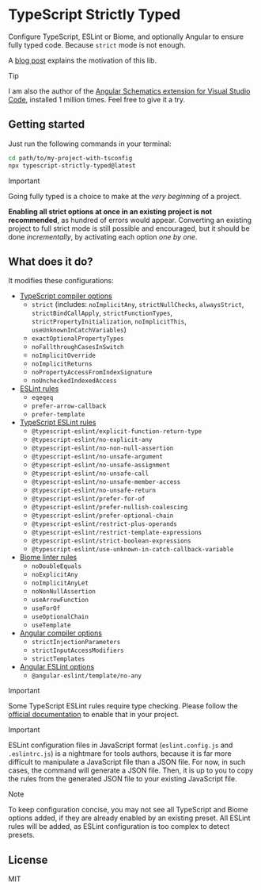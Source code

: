 # TypeScript Strictly Typed

Configure TypeScript, ESLint or Biome, and optionally Angular to ensure fully typed code. Because `strict` mode is not enough.

A [blog post](https://medium.com/@cyrilletuzi/typescript-strictly-typed-strict-mode-is-not-enough-40df698e2deb?source=friends_link&sk=00f968af095e7615f7220314df280a1b) explains the motivation of this lib.

> [!TIP]
> I am also the author of the [Angular Schematics extension for Visual Studio Code](https://marketplace.visualstudio.com/items?itemName=cyrilletuzi.angular-schematics), installed 1 million times. Feel free to give it a try.

## Getting started

Just run the following commands in your terminal:

```bash
cd path/to/my-project-with-tsconfig
npx typescript-strictly-typed@latest
```

> [!IMPORTANT]
> Going fully typed is a choice to make at the *very beginning* of a project.
>
> **Enabling all strict options at once in an existing project is not recommended**, as hundred of errors would appear. Converting an existing project to full strict mode is still possible and encouraged, but it should be done *incrementally*, by activating each option *one by one*.

## What does it do?

It modifies these configurations:

- [TypeScript compiler options](https://www.typescriptlang.org/tsconfig)
  - `strict` (includes: `noImplicitAny`, `strictNullChecks`, `alwaysStrict`, `strictBindCallApply`, `strictFunctionTypes`, `strictPropertyInitialization`, `noImplicitThis`, `useUnknownInCatchVariables`)
  - `exactOptionalPropertyTypes`
  - `noFallthroughCasesInSwitch`
  - `noImplicitOverride`
  - `noImplicitReturns`
  - `noPropertyAccessFromIndexSignature`
  - `noUncheckedIndexedAccess`
- [ESLint rules](https://eslint.org/docs/latest/rules/)
  - `eqeqeq`
  - `prefer-arrow-callback`
  - `prefer-template`
- [TypeScript ESLint rules](https://typescript-eslint.io/rules/)
  - `@typescript-eslint/explicit-function-return-type`
  - `@typescript-eslint/no-explicit-any`
  - `@typescript-eslint/no-non-null-assertion`
  - `@typescript-eslint/no-unsafe-argument`
  - `@typescript-eslint/no-unsafe-assignment`
  - `@typescript-eslint/no-unsafe-call`
  - `@typescript-eslint/no-unsafe-member-access`
  - `@typescript-eslint/no-unsafe-return`
  - `@typescript-eslint/prefer-for-of`
  - `@typescript-eslint/prefer-nullish-coalescing`
  - `@typescript-eslint/prefer-optional-chain`
  - `@typescript-eslint/restrict-plus-operands`
  - `@typescript-eslint/restrict-template-expressions`
  - `@typescript-eslint/strict-boolean-expressions`
  - `@typescript-eslint/use-unknown-in-catch-callback-variable`
- [Biome linter rules](https://biomejs.dev/linter/rules/)
  - `noDoubleEquals`
  - `noExplicitAny`
  - `noImplicitAnyLet`
  - `noNonNullAssertion`
  - `useArrowFunction`
  - `useForOf`
  - `useOptionalChain`
  - `useTemplate`
- [Angular compiler options](https://angular.dev/reference/configs/angular-compiler-options)
  - `strictInjectionParameters`
  - `strictInputAccessModifiers`
  - `strictTemplates`
- [Angular ESLint options](https://github.com/angular-eslint/angular-eslint)
  - `@angular-eslint/template/no-any`

> [!IMPORTANT]
> Some TypeScript ESLint rules require type checking. Please follow the [official documentation](https://typescript-eslint.io/getting-started/typed-linting) to enable that in your project.

> [!IMPORTANT]
> ESLint configuration files in JavaScript format (`eslint.config.js` and `.eslintrc.js`) is a nightmare for tools authors, because it is far more difficult to manipulate a JavaScript file than a JSON file. For now, in such cases, the command will generate a JSON file. Then, it is up to you to copy the rules from the generated JSON file to your existing JavaScript file.

> [!NOTE]
> To keep configuration concise, you may not see all TypeScript and Biome options added, if they are already enabled by an existing preset. All ESLint rules will be added, as ESLint configuration is too complex to detect presets.

## License

MIT

